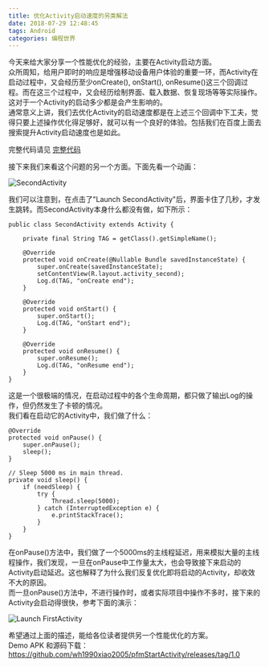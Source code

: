 ```yaml
---
title: 优化Activity启动速度的另类解法
date: 2018-07-29 12:48:45
tags: Android
categories: 编程世界
---
```

今天来给大家分享一个性能优化的经验，主要在Activity启动方面。   
众所周知，给用户即时的响应是增强移动设备用户体验的重要一环，而Activity在启动过程中，又会经历至少onCreate(), onStart(), onResume()这三个回调过程。而在这三个过程中，又会经历绘制界面、载入数据、恢复现场等等实际操作。这对于一个Activity的启动多少都是会产生影响的。  
通常意义上讲，我们去优化Activity的启动速度都是在上述三个回调中下工夫，觉得只要上述操作优化得足够好，就可以有一个良好的体验。包括我们在百度上面去搜索提升Activity启动速度也是如此。  

完整代码请见 [完整代码][1]   

接下来我们来看这个问题的另一个方面。下面先看一个动画：   

![SecondActivity](https://img-blog.csdnimg.cn/20190716105348545.gif)   
  
我们可以注意到，在点击了"Launch SecondActivity"后，界面卡住了几秒，才发生跳转。而SecondActivity本身什么都没有做，如下所示：   

```
public class SecondActivity extends Activity {
    
    private final String TAG = getClass().getSimpleName();
    
    @Override
    protected void onCreate(@Nullable Bundle savedInstanceState) {
        super.onCreate(savedInstanceState);
        setContentView(R.layout.activity_second);
        Log.d(TAG, "onCreate end");
    }
    
    @Override
    protected void onStart() {
        super.onStart();
        Log.d(TAG, "onStart end");
    }
    
    @Override
    protected void onResume() {
        super.onResume();
        Log.d(TAG, "onResume end");
    }
}
```

这是一个很极端的情况，在启动过程中的各个生命周期，都只做了输出Log的操作，但仍然发生了卡顿的情况。   
我们看在启动它的Activity中，我们做了什么：   

```
@Override
protected void onPause() {
    super.onPause();
    sleep();
}

// Sleep 5000 ms in main thread.
private void sleep() {
    if (needSleep) {
        try {
            Thread.sleep(5000);
        } catch (InterruptedException e) {
            e.printStackTrace();
        }
    }
}
```

在onPause()方法中，我们做了一个5000ms的主线程延迟，用来模拟大量的主线程操作，我们发现，一旦在onPause中工作量太大，也会导致接下来启动的Activity启动延迟。这也解释了为什么我们反复优化即将启动的Activity，却收效不大的原因。    
而一旦onPause()方法中，不进行操作时，或者实际项目中操作不多时，接下来的Activity会启动得很快，参考下面的演示：    

![Launch FirstActivity](https://img-blog.csdnimg.cn/20190716105423384.gif)

希望通过上面的描述，能给各位读者提供另一个性能优化的方案。   
Demo APK 和源码下载：   
https://github.com/wh1990xiao2005/pfmStartActivity/releases/tag/1.0


  [1]: https://github.com/wh1990xiao2005/pfmStartActivity